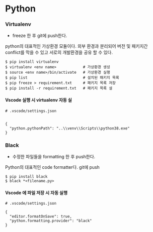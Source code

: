 # Python

### Virtualenv

* freeze 한 후 git에 push한다.

python의 대표적인 가상환경 모듈이다. 외부 환경과 분리되어 버전 및 패키지간 conflict를 막을 수 있고 서로의 개발환경을 공유 할 수 있다.

```text
$ pip install virtualenv
$ virtualenv <env name>            # 가상환경 생성
$ source <env name>/bin/activate   # 가상환경 실행
$ pip list                         # 설치된 패키지 목록
$ pip freeze > requirement.txt     # 패키지 목록 저장
$ pip install -r requirement.txt   # 패키지 목록 설
```

#### Vscode 실행 시 virtualenv 자동 실

```text
# .vscode/settings.json


{
  "python.pythonPath": "..\\venv\\Scripts\\python38.exe"
}
```



### Black

* 수정한 파일들을 formatting 한 후 push한다.

Python의 대표적인 code formatter다. git에 push 

```text
$ pip install black
$ black *<filename.py>
```

#### Vscode 에 파일 저장 시 자동 실행

```text
# .vscode/settings.json

{
  "editor.formatOnSave": true,
  "python.formatting.provider": "black"
}
```


